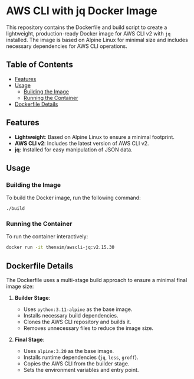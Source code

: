 # AWS CLI with jq Docker Image

This repository contains the Dockerfile and build script to create a lightweight, production-ready Docker image for AWS CLI v2 with `jq` installed. The image is based on Alpine Linux for minimal size and includes necessary dependencies for AWS CLI operations.

## Table of Contents

- [Features](#features)
- [Usage](#usage)
    - [Building the Image](#building-the-image)
    - [Running the Container](#running-the-container)
- [Dockerfile Details](#dockerfile-details)

## Features

- **Lightweight**: Based on Alpine Linux to ensure a minimal footprint.
- **AWS CLI v2**: Includes the latest version of AWS CLI v2.
- **jq**: Installed for easy manipulation of JSON data.

## Usage

### Building the Image

To build the Docker image, run the following command:

```sh
./build
```

### Running the Container
To run the container interactively:

```sh
docker run -it thenaim/awscli-jq:v2.15.30
```

## Dockerfile Details

The Dockerfile uses a multi-stage build approach to ensure a minimal final image size:

1. **Builder Stage**:
    - Uses `python:3.11-alpine` as the base image.
    - Installs necessary build dependencies.
    - Clones the AWS CLI repository and builds it.
    - Removes unnecessary files to reduce the image size.

2. **Final Stage**:
    - Uses `alpine:3.20` as the base image.
    - Installs runtime dependencies (`jq`, `less`, `groff`).
    - Copies the AWS CLI from the builder stage.
    - Sets the environment variables and entry point.